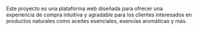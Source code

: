 Este proyecto es una plataforma web diseñada para ofrecer una experiencia de compra intuitiva y agradable para los clientes interesados en productos naturales como aceites esenciales, esencias aromáticas y más.
